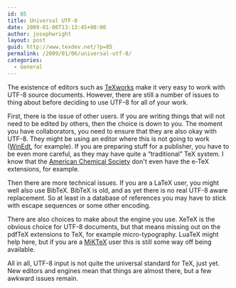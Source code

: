 ```yaml
---
id: 85
title: Universal UTF-8
date: 2009-01-06T13:13:45+00:00
author: josephwright
layout: post
guid: http://www.texdev.net/?p=85
permalink: /2009/01/06/universal-utf-8/
categories:
  - General
---
```

The existence of editors such as <a title="TeXworks homepage" href="http://www.texworks.org">TeXworks</a> make it very easy to work with UTF-8 source documents.  However, there are still a number of issues to thing about before deciding to use UTF-8 for all of your work.

First, there is the issue of other users.  If you are writing things that will not need to be edited by others, then the choice is down to you.  The moment you have collaborators, you need to ensure that they are also okay with UTF-8. They might be using an editor where this is not going to work (<a href="http://www.winedt.com">WinEdt</a>, for example). If you are preparing stuff for a publisher, you have to be even more careful, as they may have quite a “traditional” TeX system. I know that the <a href="http://pubs.acs.org">American Chemical Society</a> don't even have the e-TeX extensions, for example.

Then there are more technical issues.  If you are a LaTeX user, you might well also use BibTeX.  BibTeX is old, and as yet there is no real UTF-8 aware replacement.  So at least in a database of references you may have to stick with escape sequences or some other encoding.

There are also choices to make about the engine you use. XeTeX is the obvious choice for  UTF-8 documents, but that means missing out on the pdfTeX extensions to TeX, for example micro-typography. LuaTeX might help here, but if you are a <a href="http://www.miktex.org">MiKTeX</a> user this is still some way off being available.

All in all, UTF-8 input is not quite the universal standard for TeX, just yet. New editors and engines mean that things are almost there, but a few awkward issues remain.
